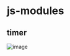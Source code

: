 # js-modules

## timer
![image](https://user-images.githubusercontent.com/19147277/130093805-dd564cc0-4deb-427f-80d2-7cc0bd51f2f4.png)
